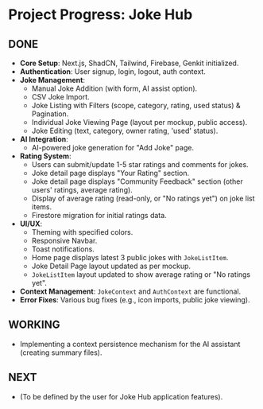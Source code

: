 # Project Progress: Joke Hub

## DONE
*   **Core Setup**: Next.js, ShadCN, Tailwind, Firebase, Genkit initialized.
*   **Authentication**: User signup, login, logout, auth context.
*   **Joke Management**:
    *   Manual Joke Addition (with form, AI assist option).
    *   CSV Joke Import.
    *   Joke Listing with Filters (scope, category, rating, used status) & Pagination.
    *   Individual Joke Viewing Page (layout per mockup, public access).
    *   Joke Editing (text, category, owner rating, 'used' status).
*   **AI Integration**:
    *   AI-powered joke generation for "Add Joke" page.
*   **Rating System**:
    *   Users can submit/update 1-5 star ratings and comments for jokes.
    *   Joke detail page displays "Your Rating" section.
    *   Joke detail page displays "Community Feedback" section (other users' ratings, average rating).
    *   Display of average rating (read-only, or "No ratings yet") on joke list items.
    *   Firestore migration for initial ratings data.
*   **UI/UX**:
    *   Theming with specified colors.
    *   Responsive Navbar.
    *   Toast notifications.
    *   Home page displays latest 3 public jokes with `JokeListItem`.
    *   Joke Detail Page layout updated as per mockup.
    *   `JokeListItem` layout updated to show average rating or "No ratings yet".
*   **Context Management**: `JokeContext` and `AuthContext` are functional.
*   **Error Fixes**: Various bug fixes (e.g., icon imports, public joke viewing).

## WORKING
*   Implementing a context persistence mechanism for the AI assistant (creating summary files).

## NEXT
*   (To be defined by the user for Joke Hub application features).
